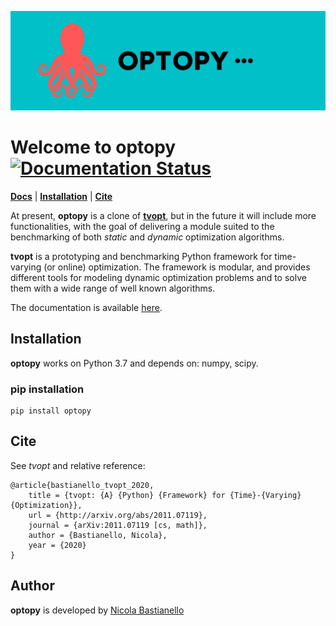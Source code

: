 ![banner](https://github.com/nicola-bastianello/optopy/blob/main/images/OPTOPY%201900x600.png)

# Welcome to **optopy** [![Documentation Status](https://readthedocs.org/projects/optopy/badge/?version=latest)](https://optopy.readthedocs.io/en/latest/?badge=latest)
[**Docs**](https://optopy.readthedocs.io/en/latest/)
| [**Installation**](#installation)
| [**Cite**](#cite)


At present, **optopy** is a clone of [**tvopt**](https://github.com/nicola-bastianello/tvopt), but in the future it will include more functionalities, with the goal of delivering a module suited to the benchmarking of both *static* and *dynamic* optimization algorithms.

**tvopt** is a prototyping and benchmarking Python framework for time-varying (or online) optimization. The framework is modular,
and provides different tools for modeling dynamic optimization problems and to solve them with a wide range of well known
algorithms.

The documentation is available [here](https://optopy.readthedocs.io/en/latest/).
 

## Installation
**optopy** works on Python 3.7 and depends on: numpy, scipy.

### pip installation
```
pip install optopy
```

## Cite
See *tvopt* and relative reference:

```
@article{bastianello_tvopt_2020,
	title = {tvopt: {A} {Python} {Framework} for {Time}-{Varying} {Optimization}},
	url = {http://arxiv.org/abs/2011.07119},
	journal = {arXiv:2011.07119 [cs, math]},
	author = {Bastianello, Nicola},
	year = {2020}
}

```

## Author
**optopy** is developed by
[Nicola Bastianello](https://nicola-bastianello.github.io)
